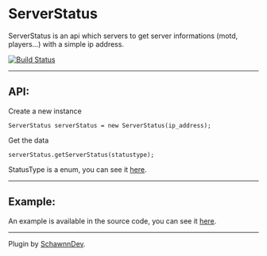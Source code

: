 ServerStatus
============

ServerStatus is an api which servers to get server informations (motd, players...) with a simple ip address.

[![Build Status](https://travis-ci.org/SchawnnDev/ServerStatus.svg?branch=master)](https://travis-ci.org/SchawnnDev/ServerStatus)

----------

API:
--------

Create a new instance

    ServerStatus serverStatus = new ServerStatus(ip_address);

Get the data

    serverStatus.getServerStatus(statustype);

StatusType is a enum, you can see it [here](https://github.com/SchawnnDev/ServerStatus/blob/master/src/main/java/fr/schawnndev/StatusType.java#L10).


----------

Example:
--------

An example is available in the source code, you can see it [here](https://github.com/SchawnnDev/ServerStatus/blob/master/src/test/java/fr/schawnndev/Example.java#L15).


----------

Plugin by [SchawnnDev](https://twitter.com/SchawnnDev).

